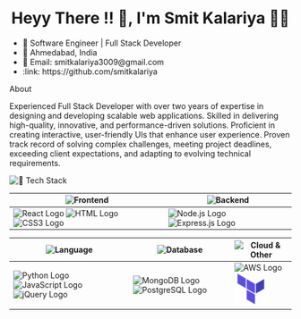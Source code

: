 
<h1 align="center">Heyy There !! 👋, I'm Smit Kalariya 👨‍💻</h1>

<ul>
  <li>🚀 Software Engineer | Full Stack Developer</li>
  <li>📍 Ahmedabad, India</li>
  <li>📧 Email: smitkalariya3009@gmail.com</li>
  <li>:link: https://github.com/smitkalariya</li>
</ul>



About 

Experienced Full Stack Developer with over two years of expertise in designing and developing scalable web applications. Skilled in delivering high-quality, innovative, and performance-driven solutions. Proficient in creating interactive, user-friendly UIs that enhance user experience. Proven track record of solving complex challenges, meeting project deadlines, exceeding client expectations, and adapting to evolving technical requirements.



![🚀 Tech Stack](https://img.shields.io/badge/🚀_Tech_Stack-blueviolet?style=for-the-badge&logoWidth=200)

| ![Frontend](https://img.shields.io/badge/Frontend-%F0%9F%9A%80-blue?style=for-the-badge&logoWidth=150) | ![Backend](https://img.shields.io/badge/Backend-%F0%9F%9A%80-green?style=for-the-badge&logoWidth=150) |
| --- | --- |
| <img src="https://upload.wikimedia.org/wikipedia/commons/a/a7/React-icon.svg" alt="React Logo" width="60" height="60"> <img src="https://upload.wikimedia.org/wikipedia/commons/6/61/HTML5_logo_and_wordmark.svg" alt="HTML Logo" width="60" height="60"> <img src="https://upload.wikimedia.org/wikipedia/commons/6/62/CSS3_logo.svg" alt="CSS3 Logo" width="60" height="60"> | <img src="https://upload.wikimedia.org/wikipedia/commons/d/d9/Node.js_logo.svg" alt="Node.js Logo" width="60" height="60"> <img src="https://upload.wikimedia.org/wikipedia/commons/6/64/Expressjs.png" alt="Express.js Logo" width="120" height="50"> |





| ![Language](https://img.shields.io/badge/Language-%F0%9F%9A%80-orange?style=for-the-badge&logoWidth=150) | ![Database](https://img.shields.io/badge/Database-%F0%9F%9A%80-purple?style=for-the-badge&logoWidth=150) | ![Cloud & Other](https://img.shields.io/badge/Cloud%20&%20Other-%F0%9F%9A%80-cyan?style=for-the-badge&logoWidth=150) |
| --- | --- | --- |
| <img src="https://upload.wikimedia.org/wikipedia/commons/c/c3/Python-logo-notext.svg" alt="Python Logo" width="60" height="60"> <img src="https://upload.wikimedia.org/wikipedia/commons/6/6a/JavaScript-logo.png" alt="JavaScript Logo" width="60" height="60"> <img src="https://cdn.iconscout.com/icon/free/png-256/jquery-10-1175155.png" alt="jQuery Logo" width="60" height="60"> | <img src="https://1000logos.net/wp-content/uploads/2020/08/MongoDB-Logo.png" alt="MongoDB Logo" width="120" height="90"> <img src="https://upload.wikimedia.org/wikipedia/commons/2/29/Postgresql_elephant.svg" alt="PostgreSQL Logo" width="60" height="60"> | <img src="https://upload.wikimedia.org/wikipedia/commons/9/93/Amazon_Web_Services_Logo.svg" alt="AWS Logo" width="60" height="60"> <img src="https://raw.githubusercontent.com/devicons/devicon/master/icons/terraform/terraform-original.svg" alt="Terraform Logo" width="60" height="60"> |














<!--
**smitkalariya/smitkalariya** is a ✨ _special_ ✨ repository because its `README.md` (this file) appears on your GitHub profile.

Here are some ideas to get you started:

- 🔭 I’m currently working on ...
- 🌱 I’m currently learning ...
- 👯 I’m looking to collaborate on ...
- 🤔 I’m looking for help with ...
- 💬 Ask me about ...
- 📫 How to reach me: ...
- 😄 Pronouns: ...
- ⚡ Fun fact: ...
-->
